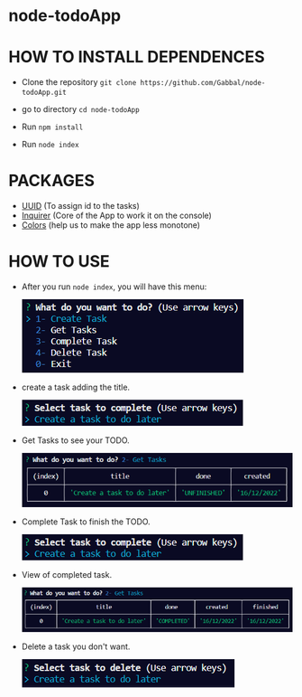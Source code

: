 # node-todoApp

# HOW TO INSTALL DEPENDENCES

- Clone the repository
  `git clone https://github.com/Gabbal/node-todoApp.git`

- go to directory `cd node-todoApp `
- Run `npm install`
- Run `node index`

# PACKAGES

- [UUID](https://www.npmjs.com/package/uuid) (To assign id to the tasks)
- [Inquirer](https://www.npmjs.com/package/inquirer) (Core of the App to work it on the console)
- [Colors](https://www.npmjs.com/package/colors) (help us to make the app less monotone)

# HOW TO USE

- After you run `node index`, you will have this menu:

    <img src="public/img/menu.png" />

- create a task adding the title.

    <img src="public/img/complete.png" />

- Get Tasks to see your TODO.

    <img src="public/img/getTask.png" />

- Complete Task to finish the TODO.

    <img src="public/img/complete.png" />

- View of completed task.

    <img src="public/img/viewTaskCompleted.png" />

- Delete a task you don't want.

    <img src="public/img/deleteTask.png" />
